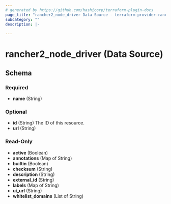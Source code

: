 ```yaml
---
# generated by https://github.com/hashicorp/terraform-plugin-docs
page_title: "rancher2_node_driver Data Source - terraform-provider-rancher2"
subcategory: ""
description: |-
  
---
```


# rancher2_node_driver (Data Source)





<!-- schema generated by tfplugindocs -->
## Schema

### Required

- **name** (String)

### Optional

- **id** (String) The ID of this resource.
- **url** (String)

### Read-Only

- **active** (Boolean)
- **annotations** (Map of String)
- **builtin** (Boolean)
- **checksum** (String)
- **description** (String)
- **external_id** (String)
- **labels** (Map of String)
- **ui_url** (String)
- **whitelist_domains** (List of String)


